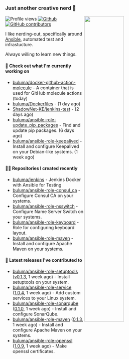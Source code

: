 ### Just another creative nerd 👋


![Profile views](https://gpvc.arturio.dev/buluma) <a href="https://gitstats.me/buluma">
  <img align="right" src="https://github-readme-stats.vercel.app/api?username=buluma&theme=gotham&show_icons=true" width="50%"/>
</a>
[![Github](https://img.shields.io/badge/-buluma-black?style=flat&labelColor=black&logo=github&logoColor=white&include_all_commits=true&count_private=true)](https://gitstats.me/buluma)
[![GitHub contributors](https://img.shields.io/github/contributors/buluma/badges.svg)](https://GitHub.com/buluma/badges/graphs/contributors/)

I like nerding-out, specifically around [Ansible](https://github.com/ansible/ansible), automated test and infrastucture.

Always willing to learn new things.

#### 👷 Check out what I'm currently working on

- [buluma/docker-github-action-molecule](https://github.com/buluma/docker-github-action-molecule) - A container that is used for GitHub molecule actions (today)
- [buluma/Dockerfiles](https://github.com/buluma/Dockerfiles) -  (1 day ago)
- [ShadowNet-KE/jenkins-test](https://github.com/ShadowNet-KE/jenkins-test) -  (2 days ago)
- [buluma/ansible-role-update_pip_packages](https://github.com/buluma/ansible-role-update_pip_packages) - Find and update pip packages. (6 days ago)
- [buluma/ansible-role-keepalived](https://github.com/buluma/ansible-role-keepalived) - Install and configure Keepalived on your Debian-like systems. (1 week ago)

#### 👨‍💻 Repositories I created recently

- [buluma/jenkins](https://github.com/buluma/jenkins) - Jenkins Docker with Ansible for Testing
- [buluma/ansible-role-consul_ca](https://github.com/buluma/ansible-role-consul_ca) - Configure Consul CA on your systems.
- [buluma/ansible-role-nsswitch](https://github.com/buluma/ansible-role-nsswitch) - Configure Name Server Switch on your systems.
- [buluma/ansible-role-keyboard](https://github.com/buluma/ansible-role-keyboard) - Role for configuring keyboard layout.
- [buluma/ansible-role-maven](https://github.com/buluma/ansible-role-maven) - Install and configure Apache Maven on your systems.

#### 🚀 Latest releases I've contributed to

- [buluma/ansible-role-setuptools](https://github.com/buluma/ansible-role-setuptools) ([v0.1.3](https://github.com/buluma/ansible-role-setuptools/releases/tag/v0.1.3), 1 week ago) - Install setuptools on your system.
- [buluma/ansible-role-service](https://github.com/buluma/ansible-role-service) ([1.0.4](https://github.com/buluma/ansible-role-service/releases/tag/1.0.4), 1 week ago) - Add custom services to your Linux system.
- [buluma/ansible-role-sonarqube](https://github.com/buluma/ansible-role-sonarqube) ([0.1.0](https://github.com/buluma/ansible-role-sonarqube/releases/tag/0.1.0), 1 week ago) - Install and configure SonarQube.
- [buluma/ansible-role-maven](https://github.com/buluma/ansible-role-maven) ([0.1.3](https://github.com/buluma/ansible-role-maven/releases/tag/0.1.3), 1 week ago) - Install and configure Apache Maven on your systems.
- [buluma/ansible-role-openssl](https://github.com/buluma/ansible-role-openssl) ([1.0.9](https://github.com/buluma/ansible-role-openssl/releases/tag/1.0.9), 1 week ago) - Make openssl certificates.


